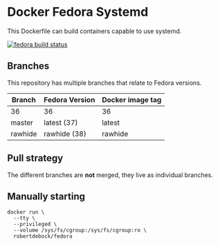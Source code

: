 Docker Fedora Systemd
=====================

This Dockerfile can build containers capable to use systemd.

[![fedora build status](https://img.shields.io/docker/cloud/build/robertdebock/fedora.svg)](https://hub.docker.com/repository/docker/robertdebock/fedora)

Branches
--------

This repository has multiple branches that relate to Fedora versions.

|Branch |Fedora Version|Docker image tag|
|-------|--------------|----------------|
|36     |36            |36              |
|master |latest (37)   |latest          |
|rawhide|rawhide (38)  |rawhide         |

Pull strategy
-------------

The different branches are **not** merged, they live as individual branches.

Manually starting
-----------------

```shell
docker run \
  --tty \
  --privileged \
  --volume /sys/fs/cgroup:/sys/fs/cgroup:ro \
  robertdebock/fedora
```
